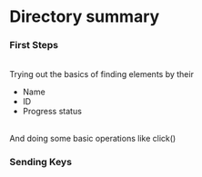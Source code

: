 # Directory summary

### First Steps
<br>Trying out the basics of finding elements by their</br>
<ul>
    <li>Name</li>
    <li>ID</li>
    <li>Progress status</li>
</ul>
<br>And doing some basic operations like click()</br>

### Sending Keys